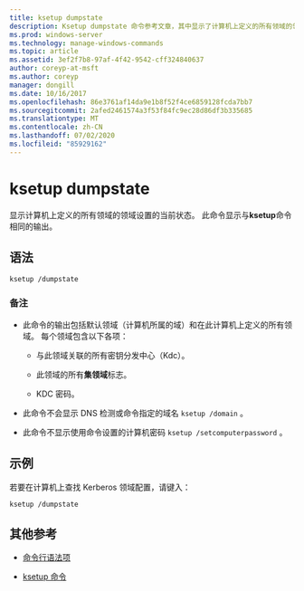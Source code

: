 ```yaml
---
title: ksetup dumpstate
description: Ksetup dumpstate 命令参考文章，其中显示了计算机上定义的所有领域的领域设置当前状态。
ms.prod: windows-server
ms.technology: manage-windows-commands
ms.topic: article
ms.assetid: 3ef2f7b8-97af-4f42-9542-cff324840637
author: coreyp-at-msft
ms.author: coreyp
manager: dongill
ms.date: 10/16/2017
ms.openlocfilehash: 86e3761af14da9e1b8f52f4ce6859128fcda7bb7
ms.sourcegitcommit: 2afed2461574a3f53f84fc9ec28d86df3b335685
ms.translationtype: MT
ms.contentlocale: zh-CN
ms.lasthandoff: 07/02/2020
ms.locfileid: "85929162"
---
```

# <a name="ksetup-dumpstate"></a>ksetup dumpstate

显示计算机上定义的所有领域的领域设置的当前状态。 此命令显示与**ksetup**命令相同的输出。

## <a name="syntax"></a>语法

```
ksetup /dumpstate
```

### <a name="remarks"></a>备注

- 此命令的输出包括默认领域（计算机所属的域）和在此计算机上定义的所有领域。 每个领域包含以下各项：

  - 与此领域关联的所有密钥分发中心（Kdc）。

  - 此领域的所有**集领域**标志。

  - KDC 密码。

- 此命令不会显示 DNS 检测或命令指定的域名 `ksetup /domain` 。

- 此命令不显示使用命令设置的计算机密码 `ksetup /setcomputerpassword` 。

## <a name="examples"></a>示例

若要在计算机上查找 Kerberos 领域配置，请键入：

```
ksetup /dumpstate
```

## <a name="additional-references"></a>其他参考

- [命令行语法项](command-line-syntax-key.md)

- [ksetup 命令](ksetup.md)
